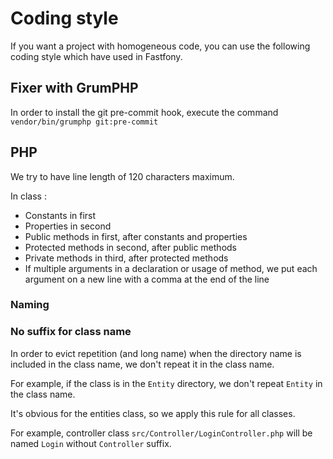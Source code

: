 # Coding style

If you want a project with homogeneous code, you can use the following coding style which have used in Fastfony.

## Fixer with GrumPHP

In order to install the git pre-commit hook, execute the command `vendor/bin/grumphp git:pre-commit`

## PHP

We try to have line length of 120 characters maximum.

In class : 
* Constants in first
* Properties in second
* Public methods in first, after constants and properties
* Protected methods in second, after public methods
* Private methods in third, after protected methods
* If multiple arguments in a declaration or usage of method, we put each argument on a new line with a comma at the end of the line

### Naming

### No suffix for class name

In order to evict repetition (and long name) when the directory name is included in the class name, we don't repeat it in the class name.

For example, if the class is in the `Entity` directory, we don't repeat `Entity` in the class name.

It's obvious for the entities class, so we apply this rule for all classes.

For example, controller class `src/Controller/LoginController.php` will be named `Login` without `Controller` suffix.


